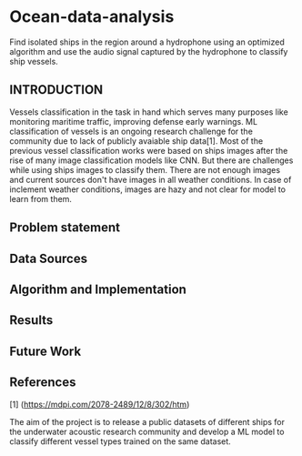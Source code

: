 # Ocean-data-analysis
Find isolated ships in the region around a hydrophone using an optimized algorithm and use the audio signal captured by the hydrophone to classify ship vessels.

## INTRODUCTION
Vessels classification in the task in hand which serves many purposes like monitoring maritime traffic, improving defense early warnings. ML classification of vessels is an ongoing research challenge for the community due to lack of publicly avaiable ship data[1]. Most of the previous vessel classification works were based on ships images after the rise of many image classification models like CNN. But there are challenges while using ships images to classify them. There are not enough images and current sources don't have images in all weather conditions. In case of inclement weather conditions, images are hazy and not clear for model to learn from them. 

## Problem statement

## Data Sources

## Algorithm and Implementation

## Results

## Future Work

## References

[1] (https://mdpi.com/2078-2489/12/8/302/htm)


The aim of the project is to release a public datasets of different ships for the underwater acoustic research community and develop a ML model to classify different vessel types trained on the same dataset.
